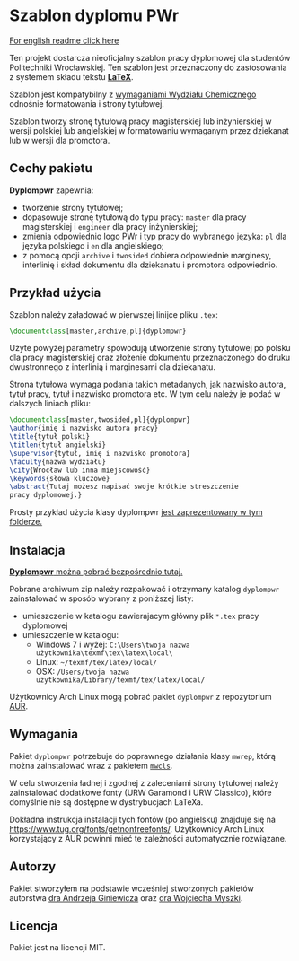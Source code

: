 # Szablon dyplomu PWr

[For english readme click
here](https://github.com/rkubosz/dyplompwr/blob/master/doc/manual.pdf)

Ten projekt dostarcza nieoficjalny szablon pracy dyplomowej dla studentów
Politechniki Wrocławskiej. Ten szablon jest przeznaczony do zastosowania z
systemem składu tekstu [**LaTeX**](https://pl.wikipedia.org/wiki/LaTeX).

Szablon jest kompatybilny z [wymaganiami Wydziału
Chemicznego](http://www.wch.pwr.edu.pl/druki_dyplomanci,11.dhtml) odnośnie
formatowania i strony tytułowej.

Szablon tworzy stronę tytułową pracy magisterskiej lub inżynierskiej w wersji
polskiej lub angielskiej w formatowaniu wymaganym przez dziekanat lub w wersji
dla promotora.

## Cechy pakietu

__Dyplompwr__ zapewnia:
* tworzenie strony tytułowej;
* dopasowuje stronę tytułową do typu pracy: `master` dla pracy magisterskiej  i
  `engineer` dla pracy inżynierskiej;
* zmienia odpowiednio logo PWr i typ pracy do wybranego języka: `pl` dla języka
  polskiego i `en` dla angielskiego;
* z pomocą opcji `archive` i `twosided` dobiera odpowiednie marginesy, interlinię
  i skład dokumentu dla dziekanatu i promotora odpowiednio.


## Przykład użycia

Szablon należy załadować w pierwszej linijce pliku `.tex`:
```latex
\documentclass[master,archive,pl]{dyplompwr}
```
Użyte powyżej parametry spowodują utworzenie strony tytułowej po polsku dla
pracy magisterskiej oraz złożenie dokumentu przeznaczonego do druku
dwustronnego z interlinią i marginesami dla dziekanatu.

Strona tytułowa wymaga podania takich metadanych, jak nazwisko autora, tytuł
pracy, tytuł i nazwisko promotora etc. W tym celu należy je podać w dalszych
liniach pliku:
```latex
\documentclass[master,twosided,pl]{dyplompwr}
\author{imię i nazwisko autora pracy}
\title{tytuł polski}
\titlen{tytuł angielski}
\supervisor{tytuł, imię i nazwisko promotora}
\faculty{nazwa wydziału}
\city{Wrocław lub inna miejscowość}
\keywords{słowa kluczowe}
\abstract{Tutaj możesz napisać swoje krótkie streszczenie
pracy dyplomowej.}
```

Prosty przykład użycia klasy dyplompwr [jest zaprezentowany w tym
folderze.](https://github.com/rkubosz/dyplompwr/tree/master/examples/simple_example)

## Instalacja

[**Dyplompwr** można pobrać bezpośrednio
tutaj.](https://github.com/rkubosz/dyplompwr/releases/download/v2.0/dyplompwr.zip)

Pobrane archiwum zip należy rozpakować i otrzymany katalog `dyplompwr` zainstalować
w sposób wybrany z poniższej listy:
* umieszczenie w katalogu zawierajacym główny plik `*.tex` pracy dyplomowej
* umieszczenie w katalogu:
    * Windows 7 i wyżej:  `C:\Users\twoja nazwa użytkownika\texmf\tex\latex\local\`
    * Linux:    `~/texmf/tex/latex/local/`
    * OSX:      `/Users/twoja nazwa użytkownika/Library/texmf/tex/latex/local/`


Użytkownicy Arch Linux mogą pobrać pakiet `dyplompwr` z repozytorium
[AUR](https://aur.archlinux.org/packages/dyplompwr/).

## Wymagania

Pakiet `dyplompwr` potrzebuje do poprawnego działania klasy `mwrep`, którą można
zainstalować wraz z pakietem [`mwcls`](https://www.ctan.org/tex-archive/macros/latex/contrib/mwcls).

W celu stworzenia ładnej i zgodnej z zaleceniami strony tytułowej należy
zainstalować dodatkowe fonty (URW Garamond i URW Classico), które domyślnie nie
są dostępne w dystrybucjach LaTeXa.

Dokładna instrukcja instalacji tych fontów (po angielsku) znajduje się na
https://www.tug.org/fonts/getnonfreefonts/. Użytkownicy Arch Linux korzystający
z AUR powinni mieć te zależności automatycznie rozwiązane.

## Autorzy

Pakiet stworzyłem na podstawie wcześniej stworzonych pakietów autorstwa [dra
Andrzeja Giniewicza](https://github.com/aginiewicz/pwrmgr) oraz [dra Wojciecha
Myszki](https://kmim.wm.pwr.edu.pl/myszka/projekty/klasa-do-skladu-pracy-dyplomowej-magisterskiej-i-inzynierskiej-na-wydziale-mechanicznym-politechniki-wroclawskiej/).

## Licencja

Pakiet jest na licencji MIT.

